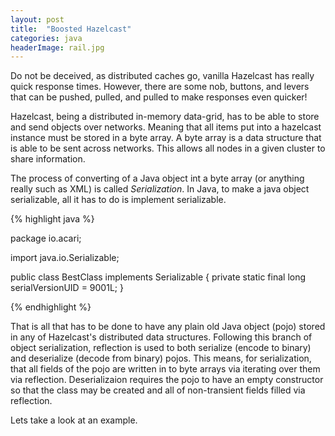 ```yaml
---
layout: post
title:  "Boosted Hazelcast"
categories: java
headerImage: rail.jpg
---
```


Do not be deceived, as distributed caches go, vanilla Hazelcast has really quick response times. 
However, there are some nob, buttons, and levers that can be pushed, pulled, and pulled to make responses even quicker!

Hazelcast, being a distributed in-memory data-grid, has to be able to store and send objects over networks. 
Meaning that all items put into a hazelcast instance must be stored in a byte array.
A byte array is a data structure that is able to be sent across networks.
This allows all  nodes in a given cluster to share information. 

The process of converting of a Java object int a byte array (or anything really such as XML) is called _Serialization_.
In Java, to make a java object serializable, all it has to do is implement serializable.

{% highlight java %}

package io.acari;

import java.io.Serializable;

public class BestClass implements Serializable {
    private static final long serialVersionUID = 9001L;
}

{% endhighlight %}

That is all that has to be done to have any plain old Java object (pojo) stored in any of Hazelcast's distributed data structures.
Following this branch of object serialization, reflection is used to both serialize (encode to binary) and deserialize (decode from binary) pojos.
This means, for serialization, that all fields of the pojo are written in to byte arrays via iterating over them via reflection. 
Deserializaion requires the pojo to have an empty constructor so that the class may be created and all of non-transient fields filled via reflection.

Lets take a look at an example.
